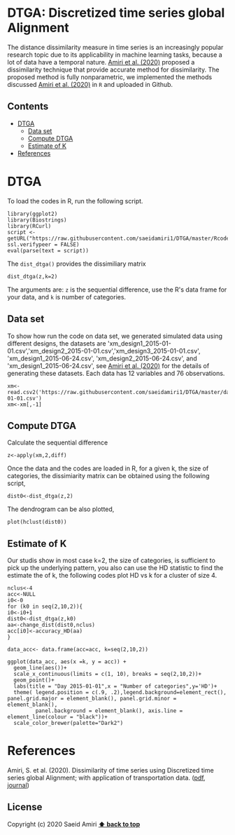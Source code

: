 # DTGA: Discretized time series global Alignment
The distance dissimilarity measure in time series is an increasingly popular research topic due to its applicability in machine learning tasks, because a lot of data have a temporal nature. [Amiri et al. (2020)]() proposed a dissimilarity technique that provide accurate method for dissimilarity. The proposed method is fully nonparametric, we implemented the methods discussed [Amiri et al. (2020)]() in `R` and uploaded in Github.

## Contents
- [DTGA](#dtga)
  - [Data set](#dataset)
  - [Compute  DTGA ](#compute-dtga )
  - [Estimate of K](#estimate-of-k)
- [References](#references)

# DTGA
To load the codes in R, run the following script.
```
library(ggplot2)
library(Biostrings)
library(RCurl)
script <- getURL("https://raw.githubusercontent.com/saeidamiri1/DTGA/master/Rcode/need_dtga.R", ssl.verifypeer = FALSE)
eval(parse(text = script))
 ```
The ```dist_dtga()``` provides the dissimiliary matrix
```
dist_dtga(z,k=2)
```

The arguments are: ```z``` is the sequential difference, use the R's data frame for your data, and ```k``` is number of categories.

## Data set
To show how run the code on data set, we generated simulated data using different designs, the datasets are 'xm_design1_2015-01-01.csv','xm_design2_2015-01-01.csv','xm_design3_2015-01-01.csv', 'xm_design1_2015-06-24.csv', 'xm_design2_2015-06-24.csv', and 'xm_design1_2015-06-24.csv', see [Amiri et al. (2020)]() for the details of generating these datasets.  Each data has 12 variables and 76 observations. 

```
xm<-read.csv2('https://raw.githubusercontent.com/saeidamiri1/DTGA/master/data/xm_design1_2015-01-01.csv')
xm<-xm[,-1]
```

## Compute  DTGA
Calculate the sequential difference
```
z<-apply(xm,2,diff)
```

Once the data and the codes are loaded in R, for a given k, the size of categories, the dissimiarity matrix can be obtained using the following script, 
```
dist0<-dist_dtga(z,2)
```

The dendrogram can be also plotted,
```
plot(hclust(dist0))
```


## Estimate of K
Our studis show in most case k=2, the size of categories, is sufficient to pick up the underlying pattern, you also can use the HD statistic to find the estimate the of k, the following codes plot HD vs k for a cluster of size 4.   
```
nclus<-4
acc<-NULL
i0<-0
for (k0 in seq(2,10,2)){
i0<-i0+1
dist0<-dist_dtga(z,k0)
aa<-change_dist(dist0,nclus)
acc[i0]<-accuracy_HD(aa)
}

data_acc<- data.frame(acc=acc, k=seq(2,10,2))

ggplot(data_acc, aes(x =k, y = acc)) + 
  geom_line(aes())+
  scale_x_continuous(limits = c(1, 10), breaks = seq(2,10,2))+
  geom_point()+
  labs(title = "Day 2015-01-01",x = "Number of categories",y='HD')+
  theme( legend.position = c(.9, .2),legend.background=element_rect(), panel.grid.major = element_blank(), panel.grid.minor = element_blank(),
         panel.background = element_blank(), axis.line = element_line(colour = "black"))+
  scale_color_brewer(palette="Dark2")
```

# References
Amiri, S. et al. (2020). Dissimilarity of time series using Discretized time series global Alignment; with application of transportation data. ([pdf](), [journal]())

## License
Copyright (c) 2020 Saeid Amiri
**[⬆ back to top](#contents)**
